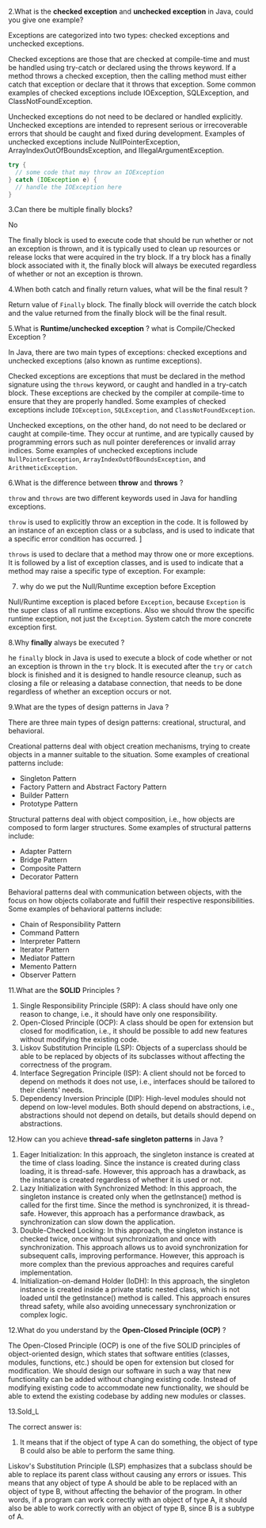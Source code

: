 2.What is the **checked exception** and **unchecked exception** in Java, could you give one example?

Exceptions are categorized into two types: checked exceptions and unchecked exceptions.

Checked exceptions are those that are checked at compile-time and must be handled using try-catch or declared using the throws keyword. If a method throws a checked exception, then the calling method must either catch that exception or declare that it throws that exception. Some common examples of checked exceptions include IOException, SQLException, and ClassNotFoundException.

Unchecked exceptions do not need to be declared or handled explicitly. Unchecked exceptions are intended to represent serious or irrecoverable errors that should be caught and fixed during development. Examples of unchecked exceptions include NullPointerException, ArrayIndexOutOfBoundsException, and IllegalArgumentException.

```java
try {
  // some code that may throw an IOException
} catch (IOException e) {
  // handle the IOException here
}
```

3.Can there be multiple finally blocks?

No

The finally block is used to execute code that should be run whether or not an exception is thrown, and it is typically used to clean up resources or release locks that were acquired in the try block. If a try block has a finally block associated with it, the finally block will always be executed regardless of whether or not an exception is thrown.

4.When both catch and finally return values, what will be the final result ?

Return value of `Finally` block. The finally block will override the catch block and the value returned from the finally block will be the final result.

5.What is **Runtime/unchecked exception** ? what is Compile/Checked Exception ?

In Java, there are two main types of exceptions: checked exceptions and unchecked exceptions (also known as runtime exceptions).

Checked exceptions are exceptions that must be declared in the method signature using the `throws` keyword, or caught and handled in a try-catch block. These exceptions are checked by the compiler at compile-time to ensure that they are properly handled. Some examples of checked exceptions include `IOException`, `SQLException`, and `ClassNotFoundException`.

Unchecked exceptions, on the other hand, do not need to be declared or caught at compile-time. They occur at runtime, and are typically caused by programming errors such as null pointer dereferences or invalid array indices. Some examples of unchecked exceptions include `NullPointerException`, `ArrayIndexOutOfBoundsException`, and `ArithmeticException`.

6.What is the difference between **throw** and **throws** ?

`throw` and `throws` are two different keywords used in Java for handling exceptions.

`throw` is used to explicitly throw an exception in the code. It is followed by an instance of an exception class or a subclass, and is used to indicate that a specific error condition has occurred. ]

`throws` is used to declare that a method may throw one or more exceptions. It is followed by a list of exception classes, and is used to indicate that a method may raise a specific type of exception. For example:

7. why do we put the Null/Runtime exception before Exception

Null/Runtime exception is placed before `Exception`, because `Exception` is the super class of all runtime exceptions. Also we should throw the specific runtime exception, not just the `Exception`. System catch the more concrete exception first.

8.Why **finally** always be executed ?

he `finally` block in Java is used to execute a block of code whether or not an exception is thrown in the `try` block. It is executed after the `try` or `catch` block is finished and it is designed to handle resource cleanup, such as closing a file or releasing a database connection, that needs to be done regardless of whether an exception occurs or not.

9.What are the types of design patterns in Java ?

There are three main types of design patterns: creational, structural, and behavioral.

Creational patterns deal with object creation mechanisms, trying to create objects in a manner suitable to the situation. Some examples of creational patterns include:

- Singleton Pattern
- Factory Pattern and Abstract Factory Pattern
- Builder Pattern
- Prototype Pattern

Structural patterns deal with object composition, i.e., how objects are composed to form larger structures. Some examples of structural patterns include:

- Adapter Pattern
- Bridge Pattern
- Composite Pattern
- Decorator Pattern

Behavioral patterns deal with communication between objects, with the focus on how objects collaborate and fulfill their respective responsibilities. Some examples of behavioral patterns include:

- Chain of Responsibility Pattern
- Command Pattern
- Interpreter Pattern
- Iterator Pattern
- Mediator Pattern
- Memento Pattern
- Observer Pattern

11.What are the **SOLID** Principles ?

1. Single Responsibility Principle (SRP): A class should have only one reason to change, i.e., it should have only one responsibility.
2. Open-Closed Principle (OCP): A class should be open for extension but closed for modification, i.e., it should be possible to add new features without modifying the existing code.
3. Liskov Substitution Principle (LSP): Objects of a superclass should be able to be replaced by objects of its subclasses without affecting the correctness of the program.
4. Interface Segregation Principle (ISP): A client should not be forced to depend on methods it does not use, i.e., interfaces should be tailored to their clients' needs.
5. Dependency Inversion Principle (DIP): High-level modules should not depend on low-level modules. Both should depend on abstractions, i.e., abstractions should not depend on details, but details should depend on abstractions.

12.How can you achieve **thread-safe singleton patterns** in Java ?

1. Eager Initialization: In this approach, the singleton instance is created at the time of class loading. Since the instance is created during class loading, it is thread-safe. However, this approach has a drawback, as the instance is created regardless of whether it is used or not.
2. Lazy Initialization with Synchronized Method: In this approach, the singleton instance is created only when the getInstance() method is called for the first time. Since the method is synchronized, it is thread-safe. However, this approach has a performance drawback, as synchronization can slow down the application.
3. Double-Checked Locking: In this approach, the singleton instance is checked twice, once without synchronization and once with synchronization. This approach allows us to avoid synchronization for subsequent calls, improving performance. However, this approach is more complex than the previous approaches and requires careful implementation.
4. Initialization-on-demand Holder (IoDH): In this approach, the singleton instance is created inside a private static nested class, which is not loaded until the getInstance() method is called. This approach ensures thread safety, while also avoiding unnecessary synchronization or complex logic.

12.What do you understand by the **Open-Closed Principle (OCP)** ?

The Open-Closed Principle (OCP) is one of the five SOLID principles of object-oriented design, which states that software entities (classes, modules, functions, etc.) should be open for extension but closed for modification. We should design our software in such a way that new functionality can be added without changing existing code. Instead of modifying existing code to accommodate new functionality, we should be able to extend the existing codebase by adding new modules or classes.

13.Sold_L

The correct answer is:

1. It means that if the object of type A can do something, the object of type B could also be able to perform the same thing.

Liskov's Substitution Principle (LSP) emphasizes that a subclass should be able to replace its parent class without causing any errors or issues. This means that any object of type A should be able to be replaced with an object of type B, without affecting the behavior of the program. In other words, if a program can work correctly with an object of type A, it should also be able to work correctly with an object of type B, since B is a subtype of A.
